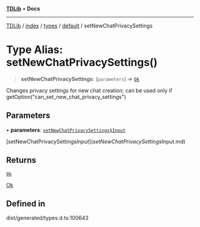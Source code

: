 [**TDLib**](../../../../../../README.md) • **Docs**

***

[TDLib](../../../../../../modules.md) / [index](../../../../../README.md) / [types](../../../README.md) / [default](../README.md) / setNewChatPrivacySettings

# Type Alias: setNewChatPrivacySettings()

> **setNewChatPrivacySettings**: (`parameters`) => [`Ok`](Ok-1.md)

Changes privacy settings for new chat creation; can be used only if getOption("can_set_new_chat_privacy_settings")

## Parameters

• **parameters**: [`setNewChatPrivacySettings$Input`](setNewChatPrivacySettings$Input.md)

[setNewChatPrivacySettings$Input](setNewChatPrivacySettings$Input.md)

## Returns

[`Ok`](Ok-1.md)

[Ok](Ok-1.md)

## Defined in

dist/generated/types.d.ts:100643
